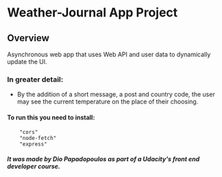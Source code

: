 # Weather-Journal App Project

## Overview
Asynchronous web app that uses Web API and user data to dynamically update the UI. 

### In greater detail:

- By the addition of a short message, a post and country code, the user may see the current temperature on the place of their choosing.  

#### To run this you need to install:

```
    "cors"
    "node-fetch"
    "express"
```
##### It was made by Dio Papadopoulos as part of a Udacity's front end developer course.

